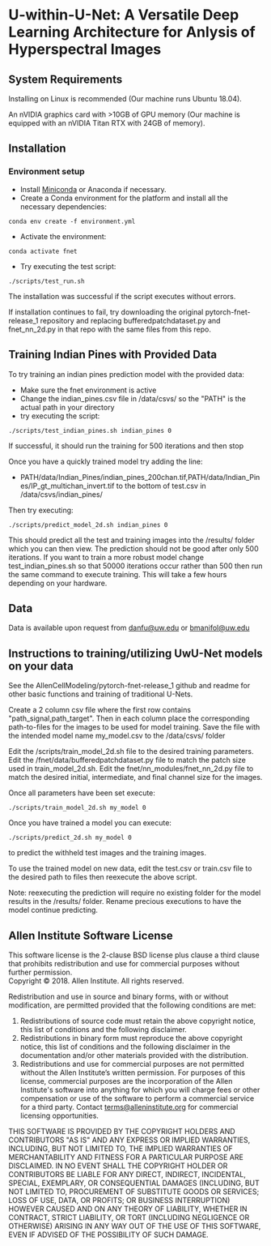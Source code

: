 # U-within-U-Net: A Versatile Deep Learning Architecture for Anlysis of Hyperspectral Images

## System Requirements
Installing on Linux is recommended (Our machine runs Ubuntu 18.04).

An nVIDIA graphics card with >10GB of GPU memory (Our machine is equipped with an nVIDIA Titan RTX with 24GB of memory).

## Installation
### Environment setup
- Install [Miniconda](https://conda.io/miniconda.html) or Anaconda if necessary.
- Create a Conda environment for the platform and install all the necessary dependencies:
```shell
conda env create -f environment.yml
```
- Activate the environment:
```shell
conda activate fnet
```
- Try executing the test script:
```shell
./scripts/test_run.sh
```
The installation was successful if the script executes without errors.

If installation continues to fail, try downloading the original pytorch-fnet-release_1 repository and replacing bufferedpatchdataset.py and fnet_nn_2d.py in that repo with the same files from this repo.

## Training Indian Pines with Provided Data
To try training an indian pines prediction model with the provided data:
- Make sure the fnet environment is active
- Change the indian_pines.csv file in /data/csvs/ so the "PATH" is the actual path in your directory
- try executing the script:

```shell
./scripts/test_indian_pines.sh indian_pines 0
```
If successful, it should run the training for 500 iterations and then stop

Once you have a quickly trained model try adding the line:
- PATH/data/Indian_Pines/indian_pines_200chan.tif,PATH/data/Indian_Pines/IP_gt_multichan_invert.tif
to the bottom of test.csv in /data/csvs/indian_pines/

Then try executing:
```shell
./scripts/predict_model_2d.sh indian_pines 0
```
This should predict all the test and training images into the /results/ folder which you can then view. The prediction should not be good after only 500 iterations. If you want to train a more robust model change test_indian_pines.sh so that 50000 iterations occur rather than 500 then run the same command to execute training. This will take a few hours depending on your hardware.


## Data
Data is available upon request from danfu@uw.edu or bmanifol@uw.edu

## Instructions to training/utilizing UwU-Net models on your data
See the AllenCellModeling/pytorch-fnet-release_1 github and readme for other basic functions and training of traditional U-Nets.

Create a 2 column csv file where the first row contains "path_signal,path_target". Then in each column place the corresponding path-to-files for the images to be used for model training. Save the file with the intended model name my_model.csv to the /data/csvs/ folder

Edit the /scripts/train_model_2d.sh file to the desired training parameters. Edit the /fnet/data/bufferedpatchdataset.py file to match the patch size used in train_model_2d.sh. Edit the fnet/nn_modules/fnet_nn_2d.py file to match the desired initial, intermediate, and final channel size for the images.

Once all parameters have been set execute:
```shell
./scripts/train_model_2d.sh my_model 0
```

Once you have trained a model you can execute:
```shell
./scripts/predict_2d.sh my_model 0
```
to predict the withheld test images and the training images.

To use the trained model on new data, edit the test.csv or train.csv file to the desired path to files then reexecute the above script.

Note: reexecuting the prediction will require no existing folder for the model results in the /results/ folder. Rename precious executions to have the model continue predicting.


## Allen Institute Software License
This software license is the 2-clause BSD license plus clause a third clause that prohibits redistribution and use for commercial purposes without further permission.   
Copyright © 2018. Allen Institute.  All rights reserved.

Redistribution and use in source and binary forms, with or without modification, are permitted provided that the following conditions are met:
1. Redistributions of source code must retain the above copyright notice, this list of conditions and the following disclaimer.  
2. Redistributions in binary form must reproduce the above copyright notice, this list of conditions and the following disclaimer in the documentation and/or other materials provided with the distribution.  
3. Redistributions and use for commercial purposes are not permitted without the Allen Institute’s written permission. For purposes of this license, commercial purposes are the incorporation of the Allen Institute's software into anything for which you will charge fees or other compensation or use of the software to perform a commercial service for a third party. Contact terms@alleninstitute.org for commercial licensing opportunities.  

THIS SOFTWARE IS PROVIDED BY THE COPYRIGHT HOLDERS AND CONTRIBUTORS "AS IS" AND ANY EXPRESS OR IMPLIED WARRANTIES, INCLUDING, BUT NOT LIMITED TO, THE IMPLIED WARRANTIES OF MERCHANTABILITY AND FITNESS FOR A PARTICULAR PURPOSE ARE DISCLAIMED. IN NO EVENT SHALL THE COPYRIGHT HOLDER OR CONTRIBUTORS BE LIABLE FOR ANY DIRECT, INDIRECT, INCIDENTAL, SPECIAL, EXEMPLARY, OR CONSEQUENTIAL DAMAGES (INCLUDING, BUT NOT LIMITED TO, PROCUREMENT OF SUBSTITUTE GOODS OR SERVICES; LOSS OF USE, DATA, OR PROFITS; OR BUSINESS INTERRUPTION) HOWEVER CAUSED AND ON ANY THEORY OF LIABILITY, WHETHER IN CONTRACT, STRICT LIABILITY, OR TORT (INCLUDING NEGLIGENCE OR OTHERWISE) ARISING IN ANY WAY OUT OF THE USE OF THIS SOFTWARE, EVEN IF ADVISED OF THE POSSIBILITY OF SUCH DAMAGE.
